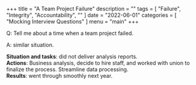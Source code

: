 +++
title = "A Team Project Failure"
description = ""
tags = [
    "Failure",
    "Integrity",
    "Accountability",
    ""
]
date = "2022-06-01"
categories = [
    "Mocking Interview Questions"
]
menu = "main"
+++

Q: Tell me about a time when a team project failed.  

A: similar situation.

**Situation and tasks**: did not deliver analysis reports.  
**Actions**: Business analysis, decide to hire staff, and worked with union to finalize the process. Streamline data processing.  
**Results**: went through smoothly next year.